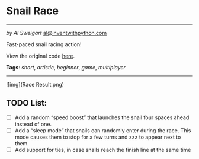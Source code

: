 Snail Race
===
___
_by Al Sweigart_ [al@inventwithpython.com](mailto:al@inventwithpython.com)

Fast-paced snail racing action!

View the original code [here](https://nostarch.com/big-book-small-python-projects).

**Tags**: _short_, _artistic_, _beginner_, _game_, _multiplayer_
___

![img](Race Result.png)

TODO List:
---

* [ ] Add a random “speed boost” that launches the snail four spaces ahead instead of one.
* [ ] Add a “sleep mode” that snails can randomly enter during the race. This mode causes them to stop for a few turns and zzz to appear next to them.
* [ ] Add support for ties, in case snails reach the finish line at the same time